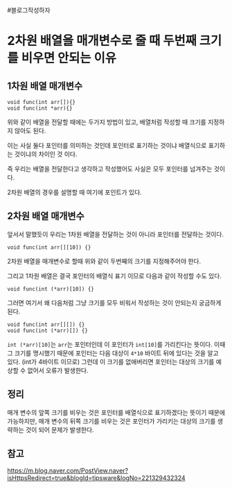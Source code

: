 #블로그작성하자
# 2차원 배열을 매개변수로 줄 때 두번째 크기를 비우면 안되는 이유

## 1차원 배열 매개변수

```
void func(int arr[]){}
void func(int *arr){}
```

위와 같이 배열을 전달할 때에는 두가지 방법이 있고, 배열처럼 작성할 때 크기를 지정하지 않아도 된다.

이는 사실 둘다 포인터를 의미하는 것인데 포인터로 표기하는 것이냐 배열식으로 표기하는 것이냐의 차이인 것 이다. 

즉 우리는 배열을 전달한다고 생각하고 작성했어도 사실은 모두 포인터를 넘겨주는 것이다. 

2차원 배열의 경우를 설명할 때 여기에 포인트가 있다.

## 2차원 배열 매개변수

앞서서 말했듯이 우리는 1차원 배열을 전달하는 것이 아니라 포인터를 전달하는 것이다.

```
void func(int arr[][10]) {}
```

2차원 배열을 매개변수로 할때 위와 같이 두번째의 크기를 지정해주어야 한다. 

그리고 1차원 배열은 결국 포인터의 배열식 표기 이므로 다음과 같이 작성할 수도 있다.

```
void func(int (*arr)[10]) {}
```

그러면 여기서 왜 다음처럼 그냥 크기를 모두 비워서 작성하는 것이 안되는지 궁금하게 된다.

```
void func(int arr[][]) {}
void func(int (*arr)[]) {}
```

`int (*arr)[10]`는 `arr`는 포인터인데 이 포인터가 `int[10]`를 가리킨다는 뜻이다. 이때 그 크기를 명시했기 때문에 포인터는 다음 대상이 `4*10` 바이트 뒤에 있다는 것을 알고 있다. (int가 4바이트 이므로)
그런데 이 크기를 없애버리면 포인터는 대상의 크기를 예상할 수 없어서 오류가 발생한다.

## 정리
매개 변수의 앞쪽 크기를 비우는 것은 포인터를 배열식으로 표기하겠다는 뜻이기 때문에 가능하지만,
매개 변수의 뒤쪽 크기를 비우는 것은 포인터가 가리키는 대상의 크기를 생략하는 것이 되어 문제가 발생한다.

## 참고
https://m.blog.naver.com/PostView.naver?isHttpsRedirect=true&blogId=tipsware&logNo=221329432324